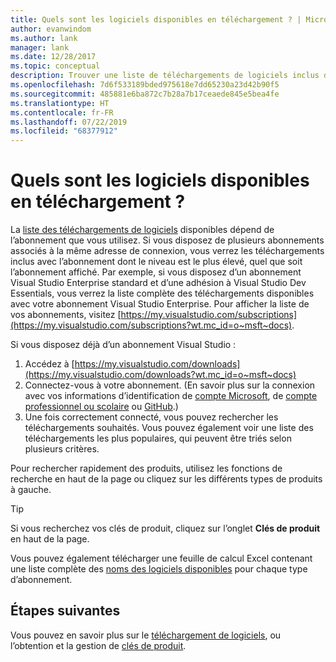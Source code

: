 ```yaml
---
title: Quels sont les logiciels disponibles en téléchargement ? | Microsoft Docs
author: evanwindom
ms.author: lank
manager: lank
ms.date: 12/28/2017
ms.topic: conceptual
description: Trouver une liste de téléchargements de logiciels inclus dans votre abonnement Visual Studio.
ms.openlocfilehash: 7d6f533189bded975618e7dd65230a23d42b90f5
ms.sourcegitcommit: 485881e6ba872c7b28a7b17ceaede845e5bea4fe
ms.translationtype: HT
ms.contentlocale: fr-FR
ms.lasthandoff: 07/22/2019
ms.locfileid: "68377912"
---
```

# <a name="what-software-is-available-for-download"></a>Quels sont les logiciels disponibles en téléchargement ?

La [liste des téléchargements de logiciels](http://download.microsoft.com/download/1/5/4/15454442-CF17-47B9-A65D-DF84EF88511B/Visual_Studio_by_Subscription_Level.xlsx) disponibles dépend de l’abonnement que vous utilisez.  Si vous disposez de plusieurs abonnements associés à la même adresse de connexion, vous verrez les téléchargements inclus avec l’abonnement dont le niveau est le plus élevé, quel que soit l’abonnement affiché.  Par exemple, si vous disposez d’un abonnement Visual Studio Enterprise standard et d’une adhésion à Visual Studio Dev Essentials, vous verrez la liste complète des téléchargements disponibles avec votre abonnement Visual Studio Enterprise.  Pour afficher la liste de vos abonnements, visitez [https://my.visualstudio.com/subscriptions](https://my.visualstudio.com/subscriptions?wt.mc_id=o~msft~docs).

Si vous disposez déjà d’un abonnement Visual Studio :
1. Accédez à [https://my.visualstudio.com/downloads](https://my.visualstudio.com/downloads?wt.mc_id=o~msft~docs)
2. Connectez-vous à votre abonnement. (En savoir plus sur la connexion avec vos informations d’identification de [compte Microsoft](sign-in-msa.md), de [compte professionnel ou scolaire](sign-in-work.md) ou [GitHub](sign-in-github.md).)
3. Une fois correctement connecté, vous pouvez rechercher les téléchargements souhaités.  Vous pouvez également voir une liste des téléchargements les plus populaires, qui peuvent être triés selon plusieurs critères.

Pour rechercher rapidement des produits, utilisez les fonctions de recherche en haut de la page ou cliquez sur les différents types de produits à gauche.

> [!TIP]
> Si vous recherchez vos clés de produit, cliquez sur l’onglet **Clés de produit** en haut de la page.

Vous pouvez également télécharger une feuille de calcul Excel contenant une liste complète des [noms des logiciels disponibles](http://download.microsoft.com/download/1/5/4/15454442-CF17-47B9-A65D-DF84EF88511B/Visual_Studio_by_Subscription_Level.xlsx) pour chaque type d’abonnement.

## <a name="next-steps"></a>Étapes suivantes
Vous pouvez en savoir plus sur le [téléchargement de logiciels](download-software.md), ou l’obtention et la gestion de [clés de produit](product-keys.md).